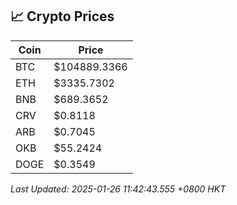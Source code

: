 ## 📈 Crypto Prices

| Coin | Price |
| ---- | ----- |
| BTC | $104889.3366 |
| ETH | $3335.7302 |
| BNB | $689.3652 |
| CRV | $0.8118 |
| ARB | $0.7045 |
| OKB | $55.2424 |
| DOGE | $0.3549 |

_Last Updated: 2025-01-26 11:42:43.555 +0800 HKT_